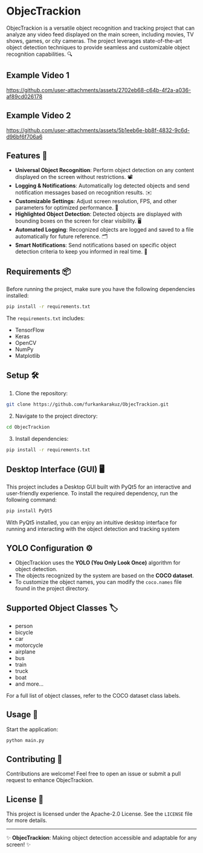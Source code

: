 # ObjecTrackion 

ObjecTrackion is a versatile object recognition and tracking project that can analyze any video feed displayed on the main screen, including movies, TV shows, games, or city cameras. The project leverages state-of-the-art object detection techniques to provide seamless and customizable object recognition capabilities. 🔍

## Example Video 1
https://github.com/user-attachments/assets/2702eb68-c64b-4f2a-a036-af89cd026178

## Example Video 2
https://github.com/user-attachments/assets/5b1eeb6e-bb8f-4832-9c6d-d96bf6f706a6

## Features 🌟

- **Universal Object Recognition**: Perform object detection on any content displayed on the screen without restrictions. 📽
- **Logging & Notifications**: Automatically log detected objects and send notification messages based on recognition results. ✉️
- **Customizable Settings**: Adjust screen resolution, FPS, and other parameters for optimized performance. 🔄
- **Highlighted Object Detection**: Detected objects are displayed with bounding boxes on the screen for clear visibility. 🖥️
- **Automated Logging**: Recognized objects are logged and saved to a file automatically for future reference. 🗂️
- **Smart Notifications**: Send notifications based on specific object detection criteria to keep you informed in real time. 🔔

## Requirements 📦

Before running the project, make sure you have the following dependencies installed:

```bash
pip install -r requirements.txt
```

The `requirements.txt` includes:
- TensorFlow
- Keras
- OpenCV
- NumPy
- Matplotlib

## Setup 🛠️

1. Clone the repository:

```bash
git clone https://github.com/furkankarakuz/ObjecTrackion.git
```

2. Navigate to the project directory:

```bash
cd ObjecTrackion
```

3. Install dependencies:

```bash
pip install -r requirements.txt
```

## Desktop Interface (GUI) 🖥️
This project includes a Desktop GUI built with PyQt5 for an interactive and user-friendly experience.
To install the required dependency, run the following command:
```bash
pip install PyQt5
```
With PyQt5 installed, you can enjoy an intuitive desktop interface for running and interacting with the object detection and tracking system

## YOLO Configuration ⚙️

- ObjecTrackion uses the **YOLO (You Only Look Once)** algorithm for object detection.
- The objects recognized by the system are based on the **COCO dataset**.
- To customize the object names, you can modify the `coco.names` file found in the project directory.

## Supported Object Classes 🏷️
- person
- bicycle
- car
- motorcycle
- airplane
- bus
- train
- truck
- boat
- and more...

For a full list of object classes, refer to the COCO dataset class labels.


## Usage 🚀

Start the application:

```bash
python main.py
```



## Contributing 🤝

Contributions are welcome! Feel free to open an issue or submit a pull request to enhance ObjecTrackion.

## License 📄

This project is licensed under the Apache-2.0 License. See the `LICENSE` file for more details.

---

✨ **ObjecTrackion**: Making object detection accessible and adaptable for any screen! ✨
